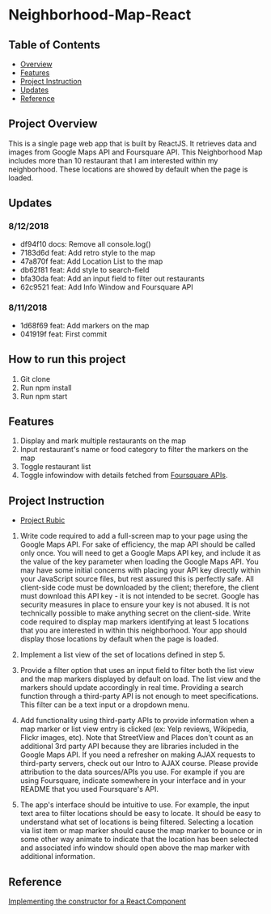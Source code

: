 # Neighborhood-Map-React

## Table of Contents
* [Overview](#project-overview)
* [Features](#features)
* [Project Instruction](#project-instruction)
* [Updates](#updates)
* [Reference](#reference)

## Project Overview

This is a single page web app that is built by ReactJS. It retrieves data and images from Google Maps API and Foursquare API.
This Neighborhood Map includes more than 10 restaurant that I am interested within my neighborhood. These locations are showed by default when the page is loaded.

## Updates
### 8/12/2018
- df94f10 docs: Remove all console.log()
- 7183d6d feat: Add retro style to the map
- 47a870f feat: Add Location List to the map
- db62f81 feat: Add style to search-field
- bfa30da feat: Add an input field to filter out restaurants
- 62c9521 feat: Add Info Window and Foursquare API

### 8/11/2018
- 1d68f69 feat: Add markers on the map
- 041919f feat: First commit

## How to run this project
1. Git clone
2. Run npm install
3. Run npm start

## Features

1. Display and mark multiple restaurants on the map
2. Input restaurant's name or food category to filter the markers on the map
3. Toggle restaurant list
4. Toggle infowindow with details fetched from [Foursquare APIs](https://developer.foursquare.com/).

## Project Instruction
- [Project Rubic](https://review.udacity.com/#!/rubrics/1351/view)

1. Write code required to add a full-screen map to your page using the Google Maps API. For sake of efficiency, the map API should be called only once.
You will need to get a Google Maps API key, and include it as the value of the key parameter when loading the Google Maps API. You may have some initial concerns with placing your API key directly within your JavaScript source files, but rest assured this is perfectly safe. All client-side code must be downloaded by the client; therefore, the client must download this API key - it is not intended to be secret. Google has security measures in place to ensure your key is not abused. It is not technically possible to make anything secret on the client-side.
Write code required to display map markers identifying at least 5 locations that you are interested in within this neighborhood. Your app should display those locations by default when the page is loaded.

2. Implement a list view of the set of locations defined in step 5.

3. Provide a filter option that uses an input field to filter both the list view and the map markers displayed by default on load. The list view and the markers should update accordingly in real time. Providing a search function through a third-party API is not enough to meet specifications. This filter can be a text input or a dropdown menu.

4. Add functionality using third-party APIs to provide information when a map marker or list view entry is clicked (ex: Yelp reviews, Wikipedia, Flickr images, etc). Note that StreetView and Places don't count as an additional 3rd party API because they are libraries included in the Google Maps API. If you need a refresher on making AJAX requests to third-party servers, check out our Intro to AJAX course. Please provide attribution to the data sources/APIs you use. For example if you are using Foursquare, indicate somewhere in your interface and in your README that you used Foursquare's API.

5. The app's interface should be intuitive to use. For example, the input text area to filter locations should be easy to locate. It should be easy to understand what set of locations is being filtered. Selecting a location via list item or map marker should cause the map marker to bounce or in some other way animate to indicate that the location has been selected and associated info window should open above the map marker with additional information.

## Reference

[Implementing the constructor for a React.Component](https://reactjs.org/docs/react-component.html#constructor)
